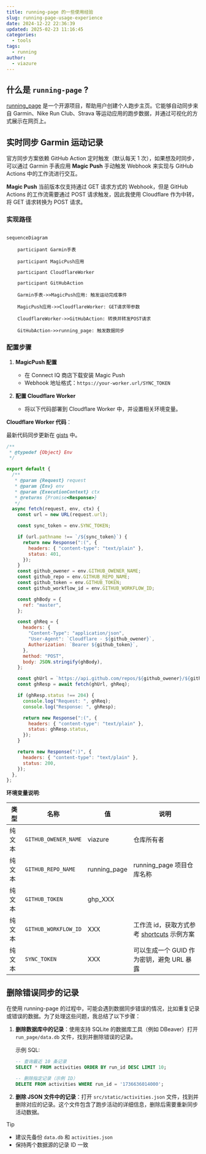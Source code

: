 ```yaml
---
title: running-page 的一些使用经验
slug: running-page-usage-experience
date: 2024-12-22 22:36:39
updated: 2025-02-23 11:16:45
categories:
  - tools
tags:
  - running
author:
  - viazure
---
```


## 什么是 `running-page` ?

[running_page](https://github.com/yihong0618/running_page) 是一个开源项目，帮助用户创建个人跑步主页。它能够自动同步来自 Garmin、Nike Run Club、Strava 等运动应用的跑步数据，并通过可视化的方式展示在网页上。

## 实时同步 Garmin 运动记录

官方同步方案依赖 GitHub Action 定时触发（默认每天 1 次），如果想及时同步，可以通过 Garmin 手表应用 **Magic Push** 手动触发 Webhook 来实现与 GitHub Actions 中的工作流进行交互。

**Magic Push** 当前版本仅支持通过 GET 请求方式的 Webhook，但是 GitHub Actions 的工作流需要通过 POST 请求触发，因此我使用 Cloudflare 作为中转，将 GET 请求转换为 POST 请求。

### 实现路径

```mermaid

sequenceDiagram

    participant Garmin手表

    participant MagicPush应用

    participant CloudflareWorker

    participant GitHubAction

    Garmin手表->>MagicPush应用: 触发运动完成事件

    MagicPush应用->>CloudflareWorker: GET请求带参数

    CloudflareWorker->>GitHubAction: 转换并转发POST请求

    GitHubAction->>running_page: 触发数据同步

```

### 配置步骤

1. **MagicPush 配置**

   - 在 Connect IQ 商店下载安装 Magic Push
   - Webhook 地址格式：`https://your-worker.url/SYNC_TOKEN`

2. **配置 Cloudflare Worker**

   - 将以下代码部署到 Cloudflare Worker 中，并设置相关环境变量。

**Cloudflare Worker 代码**：

最新代码同步更新在 [gists](https://gist.github.com/viazure/6750aba76e92fcfe0e25d74f229700b1) 中。

```javascript
/**
 * @typedef {Object} Env
 */

export default {
  /**
   * @param {Request} request
   * @param {Env} env
   * @param {ExecutionContext} ctx
   * @returns {Promise<Response>}
   */
  async fetch(request, env, ctx) {
    const url = new URL(request.url);

    const sync_token = env.SYNC_TOKEN;

    if (url.pathname !== `/${sync_token}`) {
      return new Response(":(", {
        headers: { "content-type": "text/plain" },
        status: 401,
      });
    }
    const github_owener = env.GITHUB_OWENER_NAME;
    const github_repo = env.GITHUB_REPO_NAME;
    const github_token = env.GITHUB_TOKEN;
    const github_workflow_id = env.GITHUB_WORKFLOW_ID;

    const ghBody = {
      ref: "master",
    };

    const ghReq = {
      headers: {
        "Content-Type": "application/json",
        "User-Agent": `Cloudflare - ${github_owener}`,
        Authorization: `Bearer ${github_token}`,
      },
      method: "POST",
      body: JSON.stringify(ghBody),
    };

    const ghUrl = `https://api.github.com/repos/${github_owener}/${github_repo}/actions/workflows/${github_workflow_id}/dispatches`;
    const ghResp = await fetch(ghUrl, ghReq);

    if (ghResp.status !== 204) {
      console.log("Request: ", ghReq);
      console.log("Response: ", ghResp);

      return new Response(":(", {
        headers: { "content-type": "text/plain" },
        status: ghResp.status,
      });
    }

    return new Response(":)", {
      headers: { "content-type": "text/plain" },
      status: 200,
    });
  },
};
```

**环境变量说明**:

| 类型   | 名称                 | 值           | 说明                                                                                                                  |
| ------ | -------------------- | ------------ | --------------------------------------------------------------------------------------------------------------------- |
| 纯文本 | `GITHUB_OWENER_NAME` | viazure      | 仓库所有者                                                                                                            |
| 纯文本 | `GITHUB_REPO_NAME`   | running_page | running_page 项目仓库名称                                                                                             |
| 纯文本 | `GITHUB_TOKEN`       | ghp_XXX      |                                                                                                                       |
| 纯文本 | `GITHUB_WORKFLOW_ID` | XXX          | 工作流 id，获取方式参考 [shortcuts](https://github.com/yihong0618/running_page?tab=readme-ov-file#shortcuts) 示例方案 |
| 纯文本 | `SYNC_TOKEN`         | XXX          | 可以生成一个 GUID 作为密钥，避免 URL 暴露                                                                             |

## 删除错误同步的记录

在使用 running-page 的过程中，可能会遇到数据同步错误的情况，比如重复记录或错误的数据。为了处理这些问题，我总结了以下步骤：

1. **删除数据库中的记录**：使用支持 SQLite 的数据库工具（例如 DBeaver）打开 `run_page/data.db` 文件，找到并删除错误的记录。

   示例 SQL:

   ```sql
   -- 查询最近 10 条记录
   SELECT * FROM activities ORDER BY run_id DESC LIMIT 10;

   -- 删除指定记录（示例 ID）
   DELETE FROM activities WHERE run_id = '1736636014000';
   ```

2. **删除 JSON 文件中的记录**：打开 `src/static/activities.json` 文件，找到并删除对应的记录。这个文件包含了跑步活动的详细信息，删除后需要重新同步活动数据。

> [!TIP]
>
> - 建议先备份 `data.db` 和 `activities.json`
> - 保持两个数据源的记录 ID 一致
